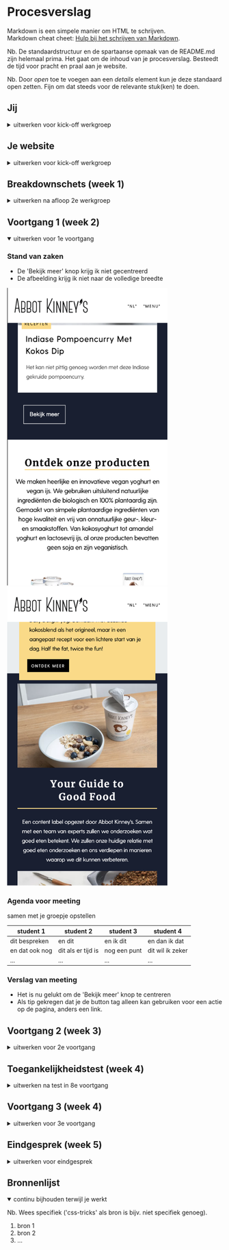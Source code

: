 # Procesverslag
Markdown is een simpele manier om HTML te schrijven.  
Markdown cheat cheet: [Hulp bij het schrijven van Markdown](https://github.com/adam-p/markdown-here/wiki/Markdown-Cheatsheet).

Nb. De standaardstructuur en de spartaanse opmaak van de README.md zijn helemaal prima. Het gaat om de inhoud van je procesverslag. Besteedt de tijd voor pracht en praal aan je website.

Nb. Door *open* toe te voegen aan een *details* element kun je deze standaard open zetten. Fijn om dat steeds voor de relevante stuk(ken) te doen.





## Jij

<details>
<summary>uitwerken voor kick-off werkgroep</summary>

### Auteur:
Larissa Hartsteen

#### Je startniveau:
Blauw

#### Je focus:
Surface Plane
 
</details>





## Je website

<details>
<summary>uitwerken voor kick-off werkgroep</summary>

### Je opdracht:
https://abbotkinneys.com/nl/

#### Screenshot(s) van de eerste pagina (small screen): 
Home pagina  
<img src="images/screenshot_homepagina.png" width="375px" alt="home pagina">

#### Screenshot(s) van de tweede pagina (small screen):
Product pagina   
<img src="images/screenshot_productpagina.png" width="375px" alt="product pagina">
 
</details>



## Breakdownschets (week 1)

<details>
<summary>uitwerken na afloop 2e werkgroep</summary>

### de hele pagina: 
<!-- <img src="images/dummy-plaatje.jpg" width="375px" alt="breakdown van de hele pagina"> -->
<img src="images/screenshot_homepagina_verdeeld.png" width="375px" alt="breakdown van de hele home pagina">
<img src="images/screenshot_productpagina_verdeeld.png" width="375px" alt="breakdown van een product pagina">

### dynamisch deel (bijv menu): 
<!-- <img src="images/dummy-plaatje.jpg" width="375px" alt="breakdown van een dynamisch deel"> -->

### wellicht nog een dynamisch deel (bijv filter): 
<!-- <img src="images/dummy-plaatje.jpg" width="375px" alt="breakdown van nog een dynamisch deel"> -->

</details>





## Voortgang 1 (week 2)

<details open>
<summary>uitwerken voor 1e voortgang</summary>

### Stand van zaken
- De 'Bekijk meer' knop krijg ik niet gecentreerd
- De afbeelding krijg ik niet naar de volledige breedte

<img src="images/screenshot_bekijkmeer_centreren.png" width="375px" alt="bekijk meer knop niet gecentreerd">
<img src="images/screenshot_afbeelding_breedte.png" width="375px" alt="afbeelding neemt niet de volledige breedte">



### Agenda voor meeting
samen met je groepje opstellen

| student 1      | student 2          | student 3    | student 4        |
| ---            | ---                | ---          | ---              |
| dit bespreken  | en dit             | en ik dit    | en dan ik dat    |
| en dat ook nog | dit als er tijd is | nog een punt | dit wil ik zeker |
| ...            | ...                | ...          | ...              |


### Verslag van meeting
- Het is nu gelukt om de 'Bekijk meer' knop te centreren
- Als tip gekregen dat je de button tag alleen kan gebruiken voor een actie op de pagina, anders een link.

</details>





## Voortgang 2 (week 3)

<details>
<summary>uitwerken voor 2e voortgang</summary>

### Stand van zaken
Dit ging goed:
- 2e pagina bijna klaar
- Animatie's toegevoegd aan website
- Begin gemaakt aan de dark-mode
<img src="images/Schermafbeelding_animaties.png" width="375px" alt="Animatie's toegevoegd aan website">

Dit was lastig:
- Het lukt niet om het logo op de 2e pagina kleiner te maken
- Ik wil een ander logo voor de dark-mode, dit is nog niet gelukt
- De footer is versprongen op de 2e pagina
<img src="images/Schermafbeelding_logo_groot.png" width="375px" alt="Logo op de 2e pagina te groot">
<img src="images/Schermafbeelding_logo_wit.png" width="375px" alt="Ander logo voor de dark-mode">
<img src="images/Schermafbeelding_footer.png" width="375px" alt="De footer is versprongen op de 2e pagina">



### Agenda voor meeting
samen met je groepje opstellen
| Anneke            |Yeliz              | Larissa           | Linsey            |
| ---               | ---               | ---               | ---               |
| Niets vragen maar | Vragen welke 2e   | Hoe verander je   | ?                 |
| misschien tijdens | pagina beter is   | het logo voor de  |                   |
| call wel          | om te maken       | dark-mode?        |                   |

### Verslag van meeting
hier na afloop snel de uitkomsten van de meeting vastleggen

- Het is is nu gelukt om het logo wit te krijgen in plaats van de afbeelding de hoeven veranderen
- In de les kijken hoe deze kleiner gemaakt kan worden

</details>





## Toegankelijkheidstest (week 4)

<details>
<summary>uitwerken na test in 8e voortgang</summary>

### Bevindingen
Lijst met je bevindingen die in de test naar voren kwamen:
- spasme/parkinson
    moulijk touchpad
    eerste stand prima te doen

- color #0779P (geel)
    alles goed te zien, kleuren contast prima 

#### Titel eerste bevinding
Hier korte omschrijving (met indien nodig een afbeelding)

Hier een omschrijving van hoe het opgelost kan worden (met indien nodig een afbeelding)


#### Titel tweede bevinding. 
Hier korte omschrijving (met indien nodig een afbeelding)

Hier een omschrijving van hoe het opgelost kan worden (met indien nodig een afbeelding)


#### Titel volgende bevinding. 
Hier korte omschrijving (met indien nodig een afbeelding)

Hier een omschrijving van hoe het opgelost kan worden (met indien nodig een afbeelding)


#### Titel nog een bevinding. 
Hier korte omschrijving (met indien nodig een afbeelding)

Hier een omschrijving van hoe het opgelost kan worden (met indien nodig een afbeelding)

</details>





## Voortgang 3 (week 4)

<details>
<summary>uitwerken voor 3e voortgang</summary>

### Stand van zaken
hier dit ging goed & dit was lastig (neem ook screenshots op van delen van je website en code)


### Agenda voor meeting
samen met je groepje opstellen

| student 1      | student 2          | student 3    | student 4        |
| ---            | ---                | ---          | ---              |
| dit bespreken  | en dit             | en ik dit    | en dan ik dat    |
| en dat ook nog | dit als er tijd is | nog een punt | dit wil ik zeker |
| ...            | ...                | ...          | ...              |


### Verslag van meeting
hier na afloop snel de uitkomsten van de meeting vastleggen

- punt 1
- punt 2
- nog een punt
- ...

</details>





## Eindgesprek (week 5)

<details>
<summary>uitwerken voor eindgesprek</summary>

### Stand van zaken
hier dit ging goed & dit was lastig (neem ook screenshots op van delen van je website en code)

### Screenshot(s)

hier screenshot(s) van je eindresultaat

</details>





## Bronnenlijst

<details open>
<summary>continu bijhouden terwijl je werkt</summary>

Nb. Wees specifiek ('css-tricks' als bron is bijv. niet specifiek genoeg).

1. bron 1
2. bron 2
3. ...

</details>